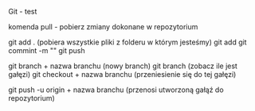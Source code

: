 Git - test

komenda pull - pobierz zmiany dokonane w repozytorium

git add . (pobiera wszystkie pliki z folderu w którym jesteśmy)
git add
git commint -m ""
git push

git branch + nazwa branchu (nowy branch)
git branch (zobacz ile jest gałęzi)
git checkout + nazwa branchu (przeniesienie się do tej gałęzi)

 git push -u origin + nazwa branchu (przenosi utworzoną gałąź do repozytorium)

